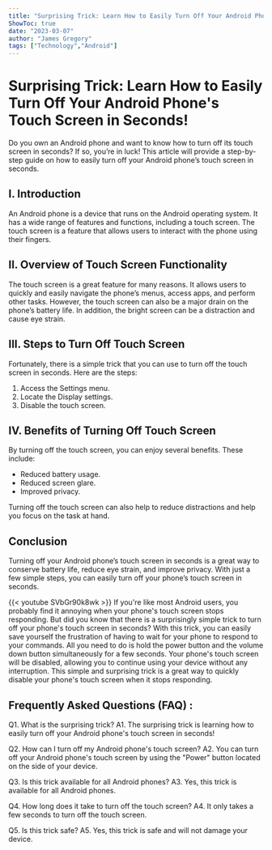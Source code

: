 ```yaml
---
title: "Surprising Trick: Learn How to Easily Turn Off Your Android Phone's Touch Screen in Seconds!"
ShowToc: true 
date: "2023-03-07"
author: "James Gregory" 
tags: ["Technology","Android"]
---
```

# Surprising Trick: Learn How to Easily Turn Off Your Android Phone's Touch Screen in Seconds!

Do you own an Android phone and want to know how to turn off its touch screen in seconds? If so, you’re in luck! This article will provide a step-by-step guide on how to easily turn off your Android phone’s touch screen in seconds.

## I. Introduction

An Android phone is a device that runs on the Android operating system. It has a wide range of features and functions, including a touch screen. The touch screen is a feature that allows users to interact with the phone using their fingers.

## II. Overview of Touch Screen Functionality

The touch screen is a great feature for many reasons. It allows users to quickly and easily navigate the phone’s menus, access apps, and perform other tasks. However, the touch screen can also be a major drain on the phone’s battery life. In addition, the bright screen can be a distraction and cause eye strain.

## III. Steps to Turn Off Touch Screen

Fortunately, there is a simple trick that you can use to turn off the touch screen in seconds. Here are the steps:

1. Access the Settings menu.
2. Locate the Display settings.
3. Disable the touch screen.

## IV. Benefits of Turning Off Touch Screen

By turning off the touch screen, you can enjoy several benefits. These include:

* Reduced battery usage.
* Reduced screen glare.
* Improved privacy.

Turning off the touch screen can also help to reduce distractions and help you focus on the task at hand.

## Conclusion

Turning off your Android phone’s touch screen in seconds is a great way to conserve battery life, reduce eye strain, and improve privacy. With just a few simple steps, you can easily turn off your phone’s touch screen in seconds.

{{< youtube SVbGr90k8wk >}} 
If you're like most Android users, you probably find it annoying when your phone's touch screen stops responding. But did you know that there is a surprisingly simple trick to turn off your phone's touch screen in seconds? With this trick, you can easily save yourself the frustration of having to wait for your phone to respond to your commands. All you need to do is hold the power button and the volume down button simultaneously for a few seconds. Your phone's touch screen will be disabled, allowing you to continue using your device without any interruption. This simple and surprising trick is a great way to quickly disable your phone's touch screen when it stops responding.

## Frequently Asked Questions (FAQ) :
Q1. What is the surprising trick?
A1. The surprising trick is learning how to easily turn off your Android phone's touch screen in seconds!

Q2. How can I turn off my Android phone's touch screen?
A2. You can turn off your Android phone's touch screen by using the "Power" button located on the side of your device.

Q3. Is this trick available for all Android phones?
A3. Yes, this trick is available for all Android phones.

Q4. How long does it take to turn off the touch screen?
A4. It only takes a few seconds to turn off the touch screen.

Q5. Is this trick safe?
A5. Yes, this trick is safe and will not damage your device.


